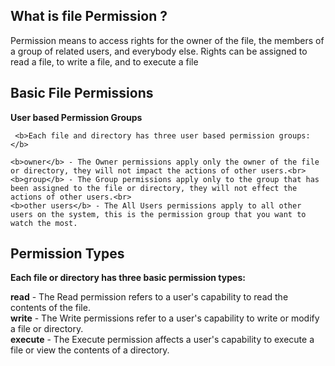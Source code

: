 <h2><b>What is file Permission ? </b></h2>
Permission means to access rights for the owner of the file, the members of a group of related users, and everybody else. Rights can be assigned to read a file, to write a file, and to execute a file

<h2><b>Basic File Permissions</b></h2>
  <b>User based Permission Groups</b>
    
     <b>Each file and directory has three user based permission groups:</b>

    <b>owner</b> - The Owner permissions apply only the owner of the file or directory, they will not impact the actions of other users.<br>
    <b>group</b> - The Group permissions apply only to the group that has been assigned to the file or directory, they will not effect the      actions of other users.<br>
    <b>other users</b> - The All Users permissions apply to all other users on the system, this is the permission group that you want to watch the most.
    
    
   <h2><b> Permission Types</b></h2>
<b>Each file or directory has three basic permission types:</b>

<b>read</b> - The Read permission refers to a user's capability to read the contents of the file.</br>
<b>write</b> - The Write permissions refer to a user's capability to write or modify a file or directory.</br>
<b>execute</b> - The Execute permission affects a user's capability to execute a file or view the contents of a directory.
